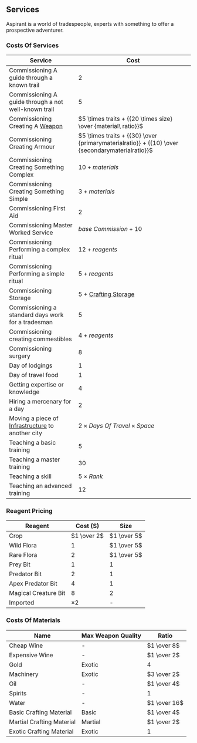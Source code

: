 ## Services
Aspirant is a world of tradespeople, experts with something to offer a prospective adventurer. 

### Costs Of Services

| Service                                                                   | Cost                                                                                                     |
| ------------------------------------------------------------------------- | -------------------------------------------------------------------------------------------------------- |
| Commissioning A guide through a known trail                               | $2$                                                                                                      |
| Commissioning A guide through a not well-known trail                      | $5$                                                                                                      |
| Commissioning Creating A [Weapon](Weapons)                                | $5 \times traits + {{20 \times size} \over {material\ ratio}}$                    |
| Commissioning Creating Armour                                             | $5 \times traits + {{30} \over {primarymaterialratio}}  + {{10} \over {secondarymaterialratio}}$ | 
| Commissioning Creating Something Complex                                  | $10 + materials$                                                                                         |
| Commissioning Creating Something Simple                                   | $3 + materials$                                                                                          |
| Commissioning First Aid                                                   | $2$                                                                                                      |
| Commissioning Master Worked Service                                       | $base\ Commission + 10$                                                                                  |
| Commissioning Performing a complex ritual                                 | $12 + reagents$                                                                                          |
| Commissioning Performing a simple ritual                                  | $5 + reagents$                                                                                           |
| Commissioning Storage                                                     | $5$ + [Crafting Storage](Designing-Storage#Crafting%20Storage)                                           |
| Commissioning a standard days work for a tradesman                        | $5$                                                                                                      |
| Commissioning creating commestibles                                       | $4 + reagents$                                                                                           |
| Commissioning surgery                                                     | $8$                                                                                                      |
| Day of lodgings                                                           | $1$                                                                                                      |
| Day of travel food                                                        | $1$                                                                                                      |
| Getting expertise or knowledge                                            | $4$                                                                                                      |
| Hiring a mercenary for a day                                              | $2$                                                                                                      |
| Moving a piece of [Infrastructure](Assets#Infrastructure) to another city | $2 \times Days\ Of\ Travel \times Space$                                                                 |
| Teaching a basic training                                                 | $5$                                                                                                      |
| Teaching a master training                                                | $30$                                                                                                     |
| Teaching a skill                                                          | $5 \times Rank$                                                                                          |
| Teaching an advanced training                                             | $12$                                                                                                     |

### Reagent Pricing

| Reagent              | Cost (S)    | Size        |
| -------------------- | ----------- | ----------- |
| Crop                 | $1 \over 2$ | $1 \over 5$ |
| Wild Flora           | $1$         | $1 \over 5$ |
| Rare Flora           | $2$         | $1 \over 5$ |
| Prey Bit             | $1$         | $1$         |
| Predator Bit         | $2$         | $1$         |
| Apex Predator Bit    | $4$         | $1$         |
| Magical Creature Bit | $8$         | $2$         |
| Imported             | $\times 2$  | -           |

### Costs Of Materials

| Name                      | Max Weapon Quality | Ratio        |
| ------------------------- | ------------------ | ------------ |
| Cheap Wine                | -                  | $1 \over 8$  |
| Expensive Wine            | -                  | $1 \over 2$  |
| Gold                      | Exotic             | $4$          |
| Machinery                 | Exotic             | $3 \over 2$  |
| Oil                       | -                  | $1 \over 4$  |
| Spirits                   | -                  | $1$          |
| Water                     | -                  | $1 \over 16$ |
| Basic Crafting Material   | Basic              | $1 \over 4$  |
| Martial Crafting Material | Martial            | $1 \over 2$  |
| Exotic Crafting Material  | Exotic             | $1$          | 


